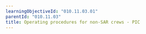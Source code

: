 ```yaml
---
learningObjectiveId: "010.11.03.01"
parentId: "010.11.03"
title: Operating procedures for non-SAR crews - PIC
---
```

